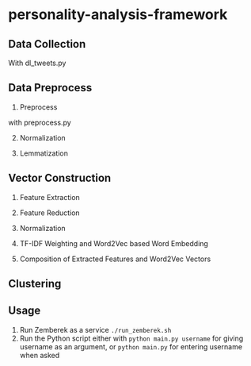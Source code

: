 # personality-analysis-framework





## Data Collection

With dl_tweets.py

## Data Preprocess

1. Preprocess

with preprocess.py

2. Normalization

3. Lemmatization

## Vector Construction

1. Feature Extraction

2. Feature Reduction

3. Normalization

4. TF-IDF Weighting and Word2Vec based Word Embedding

5. Composition of Extracted Features and Word2Vec Vectors

## Clustering



## Usage
1. Run Zemberek as a service ```./run_zemberek.sh``` 
2. Run the Python script either with ```python main.py username``` for giving username as an argument, or ```python main.py``` for entering username when asked